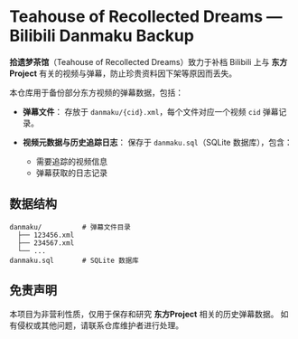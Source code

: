 # Teahouse of Recollected Dreams — Bilibili Danmaku Backup

**拾遗梦茶馆**（Teahouse of Recollected Dreams）致力于补档 Bilibili 上与 **东方Project** 有关的视频与弹幕，防止珍贵资料因下架等原因而丢失。

本仓库用于备份部分东方视频的弹幕数据，包括：

* **弹幕文件**：
  存放于 `danmaku/{cid}.xml`，每个文件对应一个视频 `cid` 弹幕记录。
* **视频元数据与历史追踪日志**：
  保存于 `danmaku.sql`（SQLite 数据库），包含：

  * 需要追踪的视频信息
  * 弹幕获取的日志记录

## 数据结构

```
danmaku/          # 弹幕文件目录
  ├── 123456.xml
  ├── 234567.xml
  └── ...
danmaku.sql       # SQLite 数据库
```

## 免责声明

本项目为非营利性质，仅用于保存和研究 **东方Project** 相关的历史弹幕数据。
如有侵权或其他问题，请联系仓库维护者进行处理。

